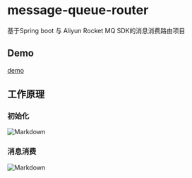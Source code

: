 # message-queue-router
基于Spring boot 与 Aliyun Rocket MQ SDK的消息消费路由项目

## Demo
[demo](https://github.com/guqiyao/message-queue-router/tree/master/src/test/java/io/github/guqiyao/demo)

## 工作原理

### 初始化

![Markdown](http://i2.tiimg.com/693493/ad43a1e6fdc63a70.png)

### 消息消费

![Markdown](http://i2.tiimg.com/693493/332578d6a99f001e.png)

